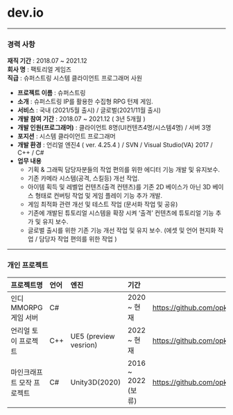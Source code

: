 # **dev.io**
***
### 경력 사항

**재직 기간** : 2018.07 ~ 2021.12 <br>
**회사 명** : 팩토리얼 게임즈 <br>
**직급** : 슈퍼스트링 시스템 클라이언트 프로그래머 사원 

- **프로젝트 이름** : 슈퍼스트링
- **소개** : 슈퍼스트링 IP를 활용한 수집형 RPG 턴제 게임.
- **서비스** : 국내 (2021/5월 출시) / 글로벌(2021/11월 출시)
- **개발 참여 기간** : 2018.07 ~ 2021.12 ( 3년 5개월 )
- **개발 인원(프로그래머)** : 클라이언트 8명(UI컨텐츠4명/시스템4명) / 서버 3명
- **포지션** : 시스템 클라이언트 프로그래머
- **개발 환경** : 언리얼 엔진4 ( ver. 4.25.4 ) / SVN / Visual Studio(VA) 2017 / C++ / C#
- **업무 내용** 
     * 기획 & 그래픽 담당자분들의 작업 편의를 위한 에디터 기능 개발 및 유지보수.
     * 기존 카메라 시스템(공격, 스킬등) 개선 작업.
     * 아이템 획득 및 레벨업 컨텐츠(출격 컨텐츠)를 기존 2D 베이스가 아닌 3D 베이스 형태로 컨버팅 작업 및 게임 플레이 기능 추가 개발.
     * 게임 최적화 관련 개선 및 테스트 작업 (문서화 작업 및 공유)
     * 기존에 개발된 튜토리얼 시스템을 확장 시켜 ‘출격’ 컨텐츠에 튜토리얼 기능 추가 및 유지 보수.
     * 글로벌 출시를 위한 기존 기능 개선 작업 및 유지 보수. (에셋 및 언어 현지화 작업 / 담당자 작업 편의를 위한 작업 )

***

### 개인 프로젝트
|**프로젝트명** | **언어** | **엔진** |**기간**| **링크** |
|:----------|:------|:-----|:------|------|
|인디 MMORPG 게임 서버|C#| |2020 ~ 현재| https://github.com/opk4406opk/GameServer|
|언리얼 토이 프로젝트| C++ | UE5 (preview vesrion) |2022 ~ 현재|https://github.com/opk4406opk/UEWar|
|마인크래프트 모작 프로젝트|C#|Unity3D(2020)|2016 ~ 2022 (보류)|https://github.com/opk4406opk/HELLO_MY_WORLD|
    
      
